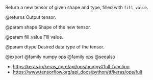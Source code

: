 Return a new tensor of given shape and type, filled with `fill_value`.

@returns
    Output tensor.

@param shape
Shape of the new tensor.

@param fill_value
Fill value.

@param dtype
Desired data type of the tensor.

@export
@family numpy ops
@family ops
@seealso
+ <https:/keras.io/keras_core/api/ops/numpy#full-function>
+ <https://www.tensorflow.org/api_docs/python/tf/keras/ops/full>
